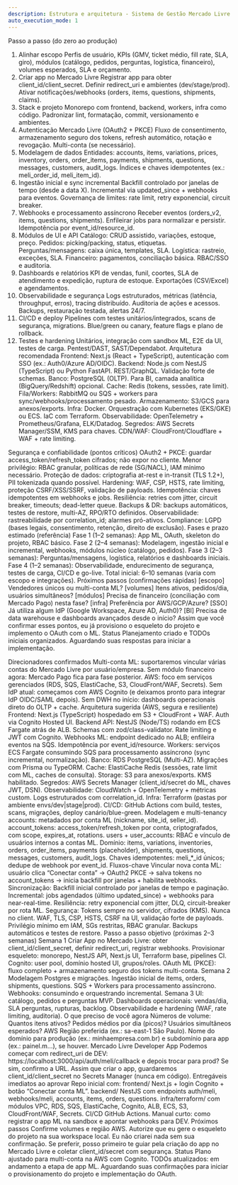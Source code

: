 ```yaml
---
description: Estrutura e arquitetura - Sistema de Gestão Mercado Livre
auto_execution_mode: 1
---
```



Passo a passo (do zero ao produção)
1) Alinhar escopo
Perfis de usuário, KPIs (GMV, ticket médio, fill rate, SLA, giro), módulos (catálogo, pedidos, perguntas, logística, financeiro), volumes esperados, SLA e orçamento.
2) Criar app no Mercado Livre
Registrar app para obter client_id/client_secret.
Definir redirect_uri e ambientes (dev/stage/prod).
Ativar notificações/webhooks (orders, items, questions, shipments, claims).
3) Stack e projeto
Monorepo com frontend, backend, workers, infra como código.
Padronizar lint, formatação, commit, versionamento e ambientes.
4) Autenticação Mercado Livre (OAuth2 + PKCE)
Fluxo de consentimento, armazenamento seguro dos tokens, refresh automático, rotação e revogação.
Multi-conta (se necessário).
5) Modelagem de dados
Entidades: accounts, items, variations, prices, inventory, orders, order_items, payments, shipments, questions, messages, customers, audit_logs.
Índices e chaves idempotentes (ex.: meli_order_id, meli_item_id).
6) Ingestão inicial e sync incremental
Backfill controlado por janelas de tempo (desde a data X).
Incremental via updated_since + webhooks para eventos.
Governança de limites: rate limit, retry exponencial, circuit breaker.
7) Webhooks e processamento assíncrono
Receber eventos (orders_v2, items, questions, shipments).
Enfileirar jobs para normalizar e persistir.
Idempotência por event_id/resource_id.
8) Módulos de UI e API
Catálogo: CRUD assistido, variações, estoque, preço.
Pedidos: picking/packing, status, etiquetas.
Perguntas/mensagens: caixa única, templates, SLA.
Logística: rastreio, exceções, SLA.
Financeiro: pagamentos, conciliação básica.
RBAC/SSO e auditoria.
9) Dashboards e relatórios
KPI de vendas, funil, coortes, SLA de atendimento e expedição, ruptura de estoque.
Exportações (CSV/Excel) e agendamentos.
10) Observabilidade e segurança
Logs estruturados, métricas (latência, throughput, erros), tracing distribuído.
Auditoria de ações e acessos.
Backups, restauração testada, alertas 24/7.
11) CI/CD e deploy
Pipelines com testes unitários/integrados, scans de segurança, migrations.
Blue/green ou canary, feature flags e plano de rollback.
12) Testes e hardening
Unitários, integração com sandbox ML, E2E da UI, testes de carga.
Pentest/DAST, SAST/Dependabot.
Arquitetura recomendada
Frontend: Next.js (React + TypeScript), autenticação com SSO (ex.: Auth0/Azure AD/OIDC).
Backend: Node.js com NestJS (TypeScript) ou Python FastAPI. REST/GraphQL. Validação forte de schemas.
Banco: PostgreSQL (OLTP). Para BI, camada analítica (BigQuery/Redshift) opcional.
Cache: Redis (tokens, sessões, rate limit).
Fila/Workers: RabbitMQ ou SQS + workers para sync/webhooks/processamento pesado.
Armazenamento: S3/GCS para anexos/exports.
Infra: Docker. Orquestração com Kubernetes (EKS/GKE) ou ECS. IaC com Terraform.
Observabilidade: OpenTelemetry + Prometheus/Grafana, ELK/Datadog.
Segredos: AWS Secrets Manager/SSM, KMS para chaves.
CDN/WAF: CloudFront/Cloudflare + WAF + rate limiting.

Segurança e confiabilidade (pontos críticos)
OAuth2 + PKCE: guardar access_token/refresh_token cifrados; não expor no cliente.
Menor privilégio: RBAC granular, políticas de rede (SG/NACL), IAM mínimo necessário.
Proteção de dados: criptografia at-rest e in-transit (TLS 1.2+), PII tokenizada quando possível.
Hardening: WAF, CSP, HSTS, rate limiting, proteção CSRF/XSS/SSRF, validação de payloads.
Idempotência: chaves idempotentes em webhooks e jobs.
Resiliência: retries com jitter, circuit breaker, timeouts; dead-letter queue.
Backups & DR: backups automáticos, testes de restore, multi-AZ, RPO/RTO definidos.
Observabilidade: rastreabilidade por correlation_id; alarmes pró-ativos.
Compliance: LGPD (bases legais, consentimento, retenção, direito de exclusão).
Fases e prazo estimado (referência)
Fase 1 (1–2 semanas): App ML, OAuth, skeleton do projeto, RBAC básico.
Fase 2 (2–4 semanas): Modelagem, ingestão inicial e incremental, webhooks, módulos núcleo (catálogo, pedidos).
Fase 3 (2–3 semanas): Perguntas/mensagens, logística, relatórios e dashboards iniciais.
Fase 4 (1–2 semanas): Observabilidade, endurecimento de segurança, testes de carga, CI/CD e go-live.
Total inicial: 6–10 semanas (varia com escopo e integrações).
Próximos passos (confirmações rápidas)
[escopo] Vendedores únicos ou multi-conta ML?
[volumes] Itens ativos, pedidos/dia, usuários simultâneos?
[módulos] Precisa de financeiro (conciliação com Mercado Pago) nesta fase?
[infra] Preferência por AWS/GCP/Azure?
[SSO] Já utiliza algum IdP (Google Workspace, Azure AD, Auth0)?
[BI] Precisa de data warehouse e dashboards avançados desde o início?
Assim que você confirmar esses pontos, eu já provisiono o esqueleto do projeto e implemento o OAuth com o ML.
Status
Planejamento criado e TODOs iniciais organizados.
Aguardando suas respostas para iniciar a implementação.

Direcionadores confirmados
Multi-conta ML: suportaremos vincular várias contas do Mercado Livre por usuário/empresa.
Sem módulo financeiro agora: Mercado Pago fica para fase posterior.
AWS: foco em serviços gerenciados (RDS, SQS, ElastiCache, S3, CloudFront/WAF, Secrets).
Sem IdP atual: começamos com AWS Cognito (e deixamos pronto para integrar IdP OIDC/SAML depois).
Sem DWH no início: dashboards operacionais direto do OLTP + cache.
Arquitetura sugerida (AWS, segura e resiliente)
Frontend: Next.js (TypeScript) hospedado em S3 + CloudFront + WAF. Auth via Cognito Hosted UI.
Backend API: NestJS (Node/TS) rodando em ECS Fargate atrás de ALB. Schemas com zod/class-validator. Rate limiting e JWT com Cognito.
Webhooks ML: endpoint dedicado no ALB; enfileira eventos na SQS. Idempotência por event_id/resource.
Workers: serviços ECS Fargate consumindo SQS para processamento assíncrono (sync incremental, normalização).
Banco: RDS PostgreSQL (Multi-AZ). Migrações com Prisma ou TypeORM.
Cache: ElastiCache Redis (sessões, rate limit com ML, caches de consulta).
Storage: S3 para anexos/exports. KMS habilitado.
Segredos: AWS Secrets Manager (client_id/secret do ML, chaves JWT, DSN).
Observabilidade: CloudWatch + OpenTelemetry + métricas custom. Logs estruturados com correlation_id.
Infra: Terraform (pastas por ambiente envs/dev|stage|prod).
CI/CD: GitHub Actions com build, testes, scans, migrações, deploy canário/blue-green.
Modelagem e multi-tenancy
accounts: metadados por conta ML (nickname, site_id, seller_id).
account_tokens: access_token/refresh_token por conta, criptografados, com scope, expires_at, rotations.
users + user_accounts: RBAC e vínculo de usuários internos a contas ML.
Domínio: items, variations, inventories, orders, order_items, payments (placeholder), shipments, questions, messages, customers, audit_logs.
Chaves idempotentes: meli_*_id únicos; dedupe de webhook por event_id.
Fluxos-chave
Vincular nova conta ML: usuário clica “Conectar conta” → OAuth2 PKCE → salva tokens no account_tokens → inicia backfill por janelas + habilita webhooks.
Sincronização:
Backfill inicial controlado por janelas de tempo e paginação.
Incremental: jobs agendados (último updated_since) + webhooks para near-real-time.
Resiliência: retry exponencial com jitter, DLQ, circuit-breaker por rota ML.
Segurança:
Tokens sempre no servidor, cifrados (KMS). Nunca no client.
WAF, TLS, CSP, HSTS, CSRF na UI, validação forte de payloads.
Privilégio mínimo em IAM, SGs restritas, RBAC granular.
Backups automáticos e testes de restore.
Passo a passo objetivo (próximas 2–3 semanas)
Semana 1
Criar App no Mercado Livre: obter client_id/client_secret, definir redirect_uri, registrar webhooks.
Provisionar esqueleto: monorepo, NestJS API, Next.js UI, Terraform base, pipelines CI.
Cognito: user pool, domínio hosted UI, grupos/roles.
OAuth ML (PKCE): fluxo completo + armazenamento seguro dos tokens multi-conta.
Semana 2
Modelagem Postgres e migrações.
Ingestão inicial de items, orders, shipments, questions.
SQS + Workers para processamento assíncrono.
Webhooks: consumindo e orquestrando incremental.
Semana 3
UI: catálogo, pedidos e perguntas MVP.
Dashboards operacionais: vendas/dia, SLA perguntas, rupturas, backlog.
Observabilidade e hardening (WAF, rate limiting, auditoria).
O que preciso de você agora
Números de volume:
Quantos itens ativos?
Pedidos médios por dia (picos)?
Usuários simultâneos esperados?
AWS
Região preferida (ex.: sa-east-1 São Paulo).
Nome do domínio para produção (ex.: minhaempresa.com.br) e subdomínio para app (ex.: painel.m…), se houver.
Mercado Livre Developer App
Podemos começar com redirect_uri de DEV: https://localhost:3000/api/auth/meli/callback e depois trocar para prod? Se sim, confirmo a URL.
Assim que criar o app, guardaremos client_id/client_secret no Secrets Manager (nunca em código).
Entregáveis imediatos ao aprovar
Repo inicial com:
frontend/ Next.js + login Cognito + botão “Conectar conta ML”.
backend/ NestJS com endpoints auth/meli, webhooks/meli, accounts, items, orders, questions.
infra/terraform/ com módulos VPC, RDS, SQS, ElastiCache, Cognito, ALB, ECS, S3, CloudFront/WAF, Secrets.
CI/CD GitHub Actions.
Manual curto: como registrar o app ML na sandbox e apontar webhooks para DEV.
Próximos passos
Confirme volumes e região AWS.
Autorize que eu gere o esqueleto do projeto na sua workspace local. Eu não criarei nada sem sua confirmação.
Se preferir, posso primeiro te guiar pela criação do app no Mercado Livre e coletar client_id/secret com segurança.
Status
Plano ajustado para multi-conta na AWS com Cognito.
TODOs atualizados: em andamento a etapa de app ML.
Aguardando suas confirmações para iniciar o provisionamento do projeto e implementação do OAuth.

